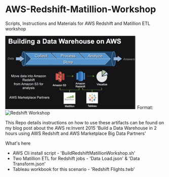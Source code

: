 # AWS-Redshift-Matillion-Workshop
Scripts, Instructions and Materials for AWS Redshift and Matillion ETL workshop

![Redshift Workshop](/Redshift-Workshop.png)
Format: ![Redshift Workshop](url)

This Repo details instructions on how to use these artifacts can be found on my blog post about the AWS re:Invent 2015 
'Build a Data Warehouse in 2 hours using AWS Redshift and AWS Marketplace Big Data Partners'

What's here

- AWS Cli install script - 'BuildRedshiftMatillionWorkshop.sh'
- Two Matillion ETL for Redshift jobs - 'Data Load.json' & 'Data Transform.json'
- Tableau workbook for this scenario - 'Redshift Flights.twb'

